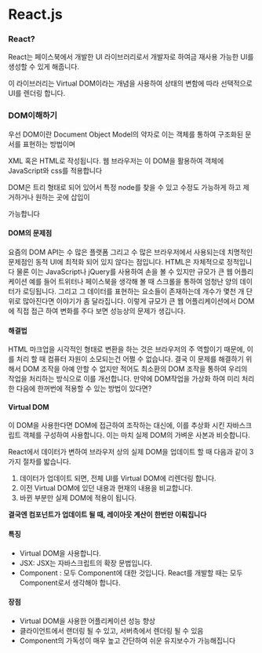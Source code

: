 # React.js



### React?

React는 페이스북에서 개발한 UI 라이브러리로서 개발자로 하여금 재사용 가능한 UI를 생성할 수 있게 해줍니다.

이 라이브러리는 Virtual DOM이라는 개념을 사용하여 상태의 변함에 따라 선택적으로 UI를 렌더링 합니다.



### DOM이해하기

우선 DOM이란 Document Object Model의 약자로 이는 객체를 통하여 구조화된 문서를 표현하는 방법이며

XML 혹은 HTML로 작성됩니다. 웹 브라우저는 이 DOM을 활용하여 객체에 JavaScript와 css를 적용합니다

DOM은 트리 형태로 되어 있어서 특정 node를 찾을 수 있고 수정도 가능하게 하고 제거하거나 원하는 곳에 삽입이 

가능합니다



#### DOM의 문제점

요즘의 DOM API는 수 많은 플랫폼 그리고 수 많은 브라우저에서 사용되는데 치명적인 문제점인 동적 UI에 최적화 되어 있지 않다는 점입니다. HTML은 자체적으로 정적입니다 물론 이는 JavaScript나 jQuery를 사용하여 손을 볼 수 있지만 규모가 큰 웹 어플리케이션 예를 들어 트위터나 페이스북을 생각해 볼 때 스크롤을 통하여 엄청난 양의 데이터가 로딩됩니다. 그리고 그 데이터를 표현하는 요소들이 존재하는데 개수가 몇천 개 단위로 많아진다면 이야기가 좀 달라집니다. 이렇게 규모가 큰 웹 어플리케이션에서 DOM에 직접 접근 하여 변화를 주다 보면 성능상의 문제가 생깁니다. 



#### 해결법

HTML 마크업을 시각적인 형태로 변환을 하는 것은 브라우저의 주 역할이기 때문에, 이를 처리 할 때 컴퓨터 자원이 소모되는건 어쩔 수 없습니다. 결국 이 문제를 해결하기 위해서 DOM 조작을 아예 안할 수 없지만 적어도 최소환의 DOM 조작을 통하여 우리의 작업을 처리하는 방식으로 이를 개선합니다. 만약에 DOM작업을 가상화 하여 미리 처리한 다음에 한꺼번에 적용할 수 있는 방법이 있다면?



#### Virtual DOM

이 DOM을 사용한다면 DOM에 접근하여 조작하는 대신에, 이를 추상화 시킨 자바스크립트 객체를 구성하여 사용합니다. 이는 마치 실제 DOM의 가벼운 사본과 비슷합니다.

React에서 데이터가 변하여 브라우저 상의 실제 DOM을 업데이트 할 때 다음과 같이 3가지 절차를 밟습니다.

1. 데이터가 업데이트 되면, 전체 UI를 Virtual DOM에 리렌더링 합니다.
2. 이전 Virtual DOM에 있던 내용과 현재의 내용을 비교합니다.
3. 바뀐 부분만 실제 DOM에 적용이 됩니다.

**결국엔 컴포넌트가 업데이트 될 때, 레이아웃 계산이 한번만 이뤄집니다**



#### 특징

- Virtual DOM을 사용합니다.
- JSX: JSX는 자바스크립트의 확장 문법입니다. 
- Component : 모두 Component에 대한 것입니다. React를 개발할 때는 모두 Component로서 생각해야 합니다.

#### 장점

- Virtual DOM을 사용한 어플리케이션 성능 향상
- 클라이언트에서 랜더링 될 수 있고, 서버측에서 렌더링 될 수 있음
- Component의 가독성이 매우 높고 간단하여 쉬운 유지보수가 가능해집니다